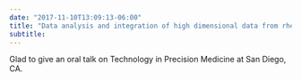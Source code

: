 ```yaml
---
date: "2017-11-10T13:09:13-06:00"
title: "Data analysis and integration of high dimensional data from rheumatoid arthritis joint tissue" at American College of Rheumatology (ACR) 2017
subtitle:
---
```


Glad to give an oral talk on Technology in Precision Medicine at San Diego, CA.

